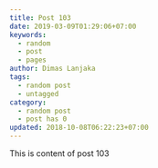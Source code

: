 ```yaml
---
title: Post 103
date: 2019-03-09T01:29:06+07:00
keywords:
  - random
  - post
  - pages
author: Dimas Lanjaka
tags:
  - random post
  - untagged
category:
  - random post
  - post has 0
updated: 2018-10-08T06:22:23+07:00
---
```

This is content of post 103